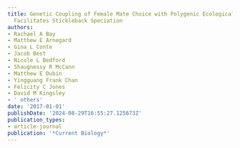 ```yaml
---
title: Genetic Coupling of Female Mate Choice with Polygenic Ecological Divergence
  Facilitates Stickleback Speciation
authors:
- Rachael A Bay
- Matthew E Arnegard
- Gina L Conte
- Jacob Best
- Nicole L Bedford
- Shaugnessy R McCann
- Matthew E Dubin
- Yingguang Frank Chan
- Felicity C Jones
- David M Kingsley
- ' others'
date: '2017-01-01'
publishDate: '2024-08-29T16:55:27.125673Z'
publication_types:
- article-journal
publication: '*Current Biology*'
---
```

